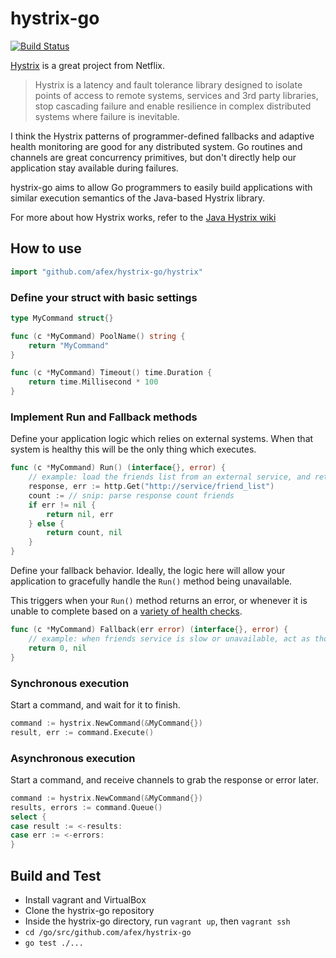 hystrix-go
==========

[![Build Status](https://travis-ci.org/afex/hystrix-go.png?branch=master)](https://travis-ci.org/afex/hystrix-go)

[Hystrix](https://github.com/Netflix/Hystrix) is a great project from Netflix.

> Hystrix is a latency and fault tolerance library designed to isolate points of access to remote systems, services and 3rd party libraries, stop cascading failure and enable resilience in complex distributed systems where failure is inevitable.

I think the Hystrix patterns of programmer-defined fallbacks and adaptive health monitoring are good for any distributed system. Go routines and channels are great concurrency primitives, but don't directly help our application stay available during failures.

hystrix-go aims to allow Go programmers to easily build applications with similar execution semantics of the Java-based Hystrix library.

For more about how Hystrix works, refer to the [Java Hystrix wiki](https://github.com/Netflix/Hystrix/wiki)


How to use
----------

```go
import "github.com/afex/hystrix-go/hystrix"
```

### Define your struct with basic settings

```go
type MyCommand struct{}

func (c *MyCommand) PoolName() string {
	return "MyCommand"
}

func (c *MyCommand) Timeout() time.Duration {
	return time.Millisecond * 100
}
```

### Implement Run and Fallback methods

Define your application logic which relies on external systems. When that system is healthy this will be the only thing which executes.

```go
func (c *MyCommand) Run() (interface{}, error) {
	// example: load the friends list from an external service, and return the count
	response, err := http.Get("http://service/friend_list")
	count := // snip: parse response count friends 
	if err != nil {
		return nil, err
	} else {
		return count, nil
	}
}
```

Define your fallback behavior. Ideally, the logic here will allow your application to gracefully handle the ```Run()``` method being unavailable.

This triggers when your ```Run()``` method returns an error, or whenever it is unable to complete based on a [variety of health checks](https://github.com/Netflix/Hystrix/wiki/How-it-Works).

```go
func (c *MyCommand) Fallback(err error) (interface{}, error) {
	// example: when friends service is slow or unavailable, act as though the user has no friends.
	return 0, nil
}
```

### Synchronous execution

Start a command, and wait for it to finish.

```go
command := hystrix.NewCommand(&MyCommand{})
result, err := command.Execute()
```

### Asynchronous execution

Start a command, and receive channels to grab the response or error later.

```go
command := hystrix.NewCommand(&MyCommand{})
results, errors := command.Queue()
select {
case result := <-results:
case err := <-errors:
}
```

Build and Test
--------------

- Install vagrant and VirtualBox
- Clone the hystrix-go repository
- Inside the hystrix-go directory, run ```vagrant up```, then ```vagrant ssh```
- ```cd /go/src/github.com/afex/hystrix-go```
- ```go test ./...```
